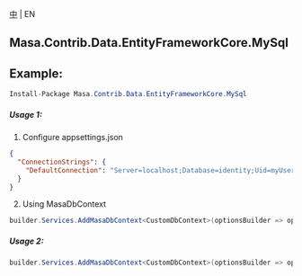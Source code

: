 [中](README.zh-CN.md) | EN

## Masa.Contrib.Data.EntityFrameworkCore.MySql

## Example:

```c#
Install-Package Masa.Contrib.Data.EntityFrameworkCore.MySql
```

##### Usage 1:

1. Configure appsettings.json

``` appsettings.json
{
  "ConnectionStrings": {
    "DefaultConnection": "Server=localhost;Database=identity;Uid=myUsername;Pwd=P@ssw0rd;"
  }
}
```

2. Using MasaDbContext

``` C#
builder.Services.AddMasaDbContext<CustomDbContext>(optionsBuilder => optionsBuilder.UseSoftDelete().UseMySQL());
```

##### Usage 2:

``` C#
builder.Services.AddMasaDbContext<CustomDbContext>(optionsBuilder => optionsBuilder.UseSoftDelete().UseMySQL("Server=localhost;Database=identity;Uid=myUsername;Pwd=P@ssw0rd;"));
```
